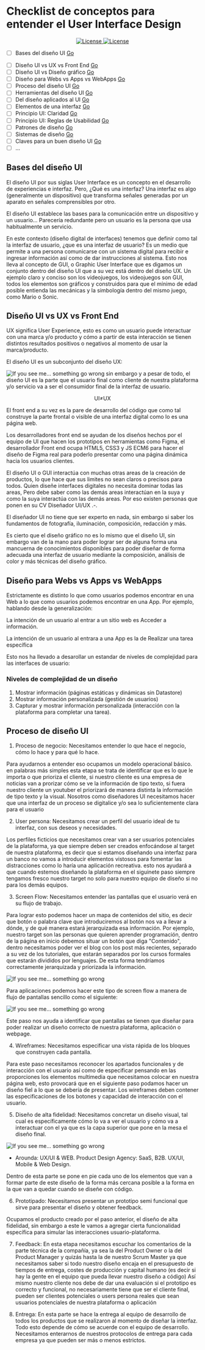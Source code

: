 # Checklist de conceptos para entender el User Interface Design

<p align="center">
    <a href="https://choosealicense.com/licenses/mit/" target="_blank">
        <img src="https://img.shields.io/badge/License-MIT-green"
            alt="License">
    </a>
    <a href="https://makeapullrequest.com/" target="_blank">
        <img src="https://img.shields.io/badge/Pull%20Request-Welcome-brightgreen"
            alt="License">
    </a>
</p>

- [ ] Bases del diseño UI [Go](#id1)
<!-- - [ ] Diferencias entre UX y UI  [Go](#id2) -->
- [ ] Diseño UI vs UX vs Front End  [Go](#id2)
- [ ] Diseño UI vs Diseño gráfico  [Go](#id3)
- [ ] Diseño para Webs vs Apps vs WebApps  [Go](#id5)
- [ ] Proceso del diseño UI  [Go](#id6)
- [ ] Herramientas del diseño UI  [Go](#id7)
- [ ] Del diseño aplicados al UI  [Go](#id8)
- [ ] Elementos de una interfaz  [Go](#id9)
- [ ] Principio UI: Claridad  [Go](#id10)
- [ ] Principio UI: Reglas de Usabilidad  [Go](#id11)
- [ ] Patrones de diseño  [Go](#id12)
- [ ] Sistemas de diseño  [Go](#id13)
- [ ] Claves para un buen diseño UI  [Go](#id14)
- [ ] ...

## Bases del diseño UI <a name="id1"></a>

El diseño UI por sus siglas User Interface es un concepto en el desarrollo de experiencias e interfaz. Pero, ¿Qué es una interfaz? Una interfaz es algo (generalmente un dispositivo) que transforma señales generadas por un aparato en señales comprensibles por otro. 

El diseño UI establece las bases para la comunicación entre un dispositivo y un usuario... Parecería redundante pero un usuario es la persona que usa habitualmente un servicio.

En este contexto (diseño digital de interfaces) tenemos que definir como tal la interfaz de usuario, ¿que es una interfaz de usuario? Es un medio que permite a una persona comunicarse con un sistema digital para recibir e ingresar información así como de dar instrucciones al sistema. Esto nos lleva al concepto de GUI, o Graphic User Interface que es digamos un conjunto dentro del diseño UI que a su vez está dentro del diseño UX. Un ejemplo claro y conciso son los videojuegos, los videojuegos son GUI, todos los elementos son gráficos y construidos para que el mínimo de edad posible entienda las mecánicas y la simbología dentro del mismo juego, como Mario o Sonic.

## Diseño UI vs UX vs Front End <a name="id2"></a>

UX significa User Experience, esto es como un usuario puede interactuar con una marca y/o producto y cómo a partir de esta interacción se tienen distintos resultados positivos o negativos al momento de usar la marca/producto.

El diseño UI es un subconjunto del diseño UX:

![If you see me... something go wrong](./UX%20UI.png)
sin embargo y a pesar de todo, el diseño UI es la parte que el usuario final como cliente de nuestra plataforma y/o servicio va a ser el consumidor final de la interfaz de usuario. 

<p align="center">
UI≠UX
</p>

El front end a su vez es la pare de desarrollo del código que como tal construye la parte frontal o visible de una interfaz digital como lo es una página web. 

Los desarrolladores front end se ayudan de los diseños hechos por el equipo de UI que hacen los prototipos en herramientas como Figma, el desarrollador Front end ocupa HTML5,  CSS3 y JS ECM6 para hacer el diseño de Figma real para poderlo presentar como una página dinámica hacia los usuarios clientes.

El diseño UI o GUI interactúa con muchas otras areas de la creación de productos, lo que hace que sus limites no sean claros o precisos para todos. Quien diseñe interfaces digitales no necesita dominar todas las areas, Pero debe saber como las demás areas interactúan en la suya y como la suya interactúa con las demás areas. Por eso existen personas que ponen en su CV Diseñador UI/UX .-.

El diseñador UI no tiene que ser experto en nada, sin embargo si saber los fundamentos de fotografía, iluminación, composición, redacción y más. 

Es cierto que el diseño gráfico no es lo mismo que el diseño UI, sin embargo van de la mano para poder lograr ser de alguna forma una mancuerna de conocimientos disponibles para poder diseñar de forma adecuada una interfaz de usuario mediante la composición, análisis de color y más técnicas del diseño gráfico.

## Diseño para Webs vs Apps vs WebApps <a name="id3"></a>

Estrictamente es distinto lo que como usuarios podemos encontrar en una Web a lo que como usuarios podemos encontrar en
una App. Por ejemplo, hablando desde la generalización:

La intención de un usuario al entrar a un sitio web es Acceder a información.

La intención de un usuario al entrara a una App es la de Realizar una tarea específica

Esto nos ha llevado a desarollar un estandar de niveles de complejidad para las interfaces de usuario:

### Niveles de complejidad de un diseño

1. Mostrar información (páginas estáticas y dinámicas sin Datastore)
2. Mostrar información personalizada (gestión de usuarios)
3. Capturar y mostrar información personalizada (interacción con la plataforma para completar una tarea).

## Proceso de diseño UI <a name="id4"></a>

1. Proceso de negocio:
Necesitamos entender lo que hace el negocio, cómo lo hace y para qué lo hace. 

Para ayudarnos a entender eso ocupamos un modelo operacional básico. en palabras más simples esta etapa se trata de identificar que es lo que le importa o que prioriza el cliente, si nuestro cliente es una empresa de noticias van a prorizar cómo se ve la información de tipo texto, si fuera nuestro cliente un youtuber el priorizará de manera distinta la información de tipo texto y la visual. Nosotros como diseñadores UI necesitamos hacer que una interfaz de un proceso se digitalice y/o sea lo suficientemente clara para el usuario

2. User persona:
Necesitamos crear un perfil del usuario ideal de tu interfaz,  con sus deseos y necesidades.

Los perfiles ficticios que necesitamos crear van a ser usuarios potenciales de la plataforma, ya que siempre deben ser creados enfocándose al target de nuestra plataforma, es decir que si estamos diseñando una interfaz para un banco no vamos a introducir elementos vistosos para fomentar las distracciones como lo haría una aplicación recreativa. esto nos ayudará a que cuando estemos diseñando la plataforma en el siguinete paso siempre tengamos fresco nuestro target no solo para nuestro equipo de diseño si no para los demás equipos.

3. Screen Flow: 
Necesitamos entender las pantallas que el usuario verá en su flujo de trabajo.

Para lograr esto podemos hacer un mapa de contenidos del sitio, es decir que botón o palabra clave que introduciremos al botón nos va a llevar a dónde, y de qué manera estará jerarquizada esa información. Por ejemplo, nuestro target son las personas que quieren aprender programación, dentro de la página en inicio debemos situar un botón que diga "Contenido", dentro necesitamos poder ver el blog con los post más recientes, separado a su vez de los tutoriales, que estarán separados por los cursos formales que estarán divididos por lenguajes. De esta forma tendríamos correctamente jerarquizada y priorizada la información.

![If you see me... something go wrong](./ScreenFlow1.png)

Para aplicaciones podemos hacer este tipo de screen flow a manera de flujo de pantallas sencillo como el siguiente:

![If you see me... something go wrong](./ScreenFlow2.png)

Este paso nos ayuda a identificar que pantallas se tienen que diseñar para poder realizar un diseño correcto de nuestra plataforma, aplicación o webpage.

4. Wireframes: 
Necesitamos especificar una vista rápida de los bloques que construyen cada pantalla.

Para este paso necesitamos reconocer los apartados funcionales y de interacción con el usuario así como de especificar pensando en las proporciones los elementos multimedia que necesitamos colocar en nuestra página web, esto provocará que en el siguiente paso podamos hacer un diseño fiel a lo que se debería de presentar. Los wireframes deben contener las especificaciones de los botones y capacidad de interacción con el usuario.


5. Diseño de alta fidelidad:
Necesitamos concretar un diseño visual, tal cual es específicamente cómo lo va a ver el usuario y cómo va a interactuar con el ya que es la capa superior que pone en la mesa el diseño final.

![If you see me... something go wrong](./Dise%C3%B1oHIFI.webp)

- Arounda: UX/UI & WEB. Product Design Agency: SaaS, B2B. UX/UI, Mobile & Web Design.

Dentro de esta parte se pone en pie cada uno de los elementos que van a formar parte de este diseño de la forma más cercana posible a la forma en la que van a quedar cuando se diseñe con código.


6. Prototipado:
Necesitamos presentar un prototipo semi funcional que sirve para presentar el diseño y obtener feedback.

Ocupamos el producto creado por el paso anterior, el diseño de alta fidelidad, sin embargo a este le vamos a agregar cierta funcionalidad específica para simular las interacciones usuario-plataforma.

7. Feedback:
En esta etapa necesitamos escuchar los comentarios de la parte técnica de la compañía, ya sea la del Product Owner o la del Product Manager y quizás hasta la de nuestro Scrum Master ya que necesitamos saber si todo nuestro diseño encaja en el presupuesto de tiempos de entrega, costes de producción y capital humano (es decir si hay la gente en el equipo que pueda llevar nuestro diseño a código) Así mismo nuestro cliente nos debe de dar una evaluación si el prototipo es correcto y funcional, no necesariamente tiene que ser el cliente final, pueden ser clientes potenciales o users persona reales que sean usuarios potenciales de nuestra plataforma o aplicación

8. Entrega:
En esta parte se hace la entrega al equipo de desarrollo de todos los productos que se realizaron al momento de diseñar la interfaz. Todo esto depende de cómo se acuerde con el equipo de desarrollo. Necesitamos enterarnos de nuestros protocolos de entrega para cada empresa ya que pueden ser más o menos estrictos.


